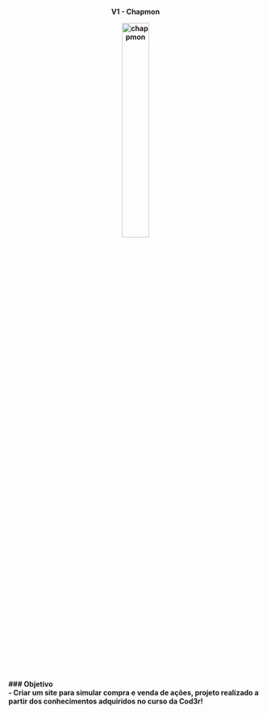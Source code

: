 
<p align="center" width="100%">
    <strong>V1 - Chapmon<strong>
</p>
<p align="center" width="100%">
    <img alt="chappmon" width="33%" src="https://github.com/mat98/VUEJS-COD3RSTOCKS/blob/main/Chapmon.png"> 
</p>
<!-- ![Chappmon](./Chapmon.png) -->
### Objetivo <br>
- Criar um site para simular compra e venda de ações, projeto realizado a partir dos conhecimentos adquiridos no curso da Cod3r!
